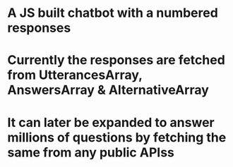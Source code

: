 # A JS built chatbot with a numbered responses
# Currently the responses are fetched from UtterancesArray, AnswersArray & AlternativeArray
# It can later be expanded to answer millions of questions by fetching the same from any public APIss